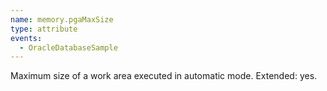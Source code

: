 ```yaml
---
name: memory.pgaMaxSize
type: attribute
events:
  - OracleDatabaseSample
---
```


Maximum size of a work area executed in automatic mode. Extended: yes.